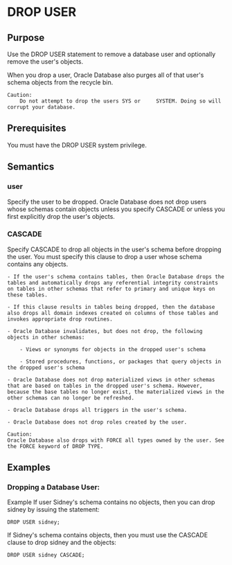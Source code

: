 # DROP USER

## Purpose

Use the DROP USER statement to remove a database user and optionally remove the user's objects.

When you drop a user, Oracle Database also purges all of that user's schema objects from the recycle bin.
    
    Caution:
        Do not attempt to drop the users SYS or     SYSTEM. Doing so will corrupt your database.


## Prerequisites

You must have the DROP USER system privilege.

## Semantics

### user

Specify the user to be dropped. Oracle Database does not drop users whose schemas contain objects unless you specify CASCADE or unless you first explicitly drop the user's objects.

### CASCADE

Specify CASCADE to drop all objects in the user's schema before dropping the user. You must specify this clause to drop a user whose schema contains any objects.

    - If the user's schema contains tables, then Oracle Database drops the tables and automatically drops any referential integrity constraints on tables in other schemas that refer to primary and unique keys on these tables.

    - If this clause results in tables being dropped, then the database also drops all domain indexes created on columns of those tables and invokes appropriate drop routines.
    
    - Oracle Database invalidates, but does not drop, the following objects in other schemas:

        - Views or synonyms for objects in the dropped user's schema

        - Stored procedures, functions, or packages that query objects in the dropped user's schema

    - Oracle Database does not drop materialized views in other schemas that are based on tables in the dropped user's schema. However, because the base tables no longer exist, the materialized views in the other schemas can no longer be refreshed.
    
    - Oracle Database drops all triggers in the user's schema. 
    
    - Oracle Database does not drop roles created by the user.

    Caution:
    Oracle Database also drops with FORCE all types owned by the user. See the FORCE keyword of DROP TYPE.


## Examples

### Dropping a Database User: 
Example If user Sidney's schema contains no objects, then you can drop sidney by issuing the statement:

```
DROP USER sidney; 
```

If Sidney's schema contains objects, then you must use the CASCADE clause to drop sidney and the objects:

```
DROP USER sidney CASCADE;
```